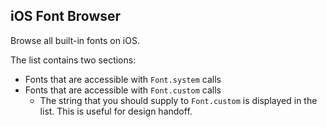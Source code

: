 ## iOS Font Browser

Browse all built-in fonts on iOS.

The list contains two sections:
- Fonts that are accessible with `Font.system` calls
- Fonts that are accessible with `Font.custom` calls
  - The string that you should supply to `Font.custom` is displayed in the list. This is useful for design handoff.
